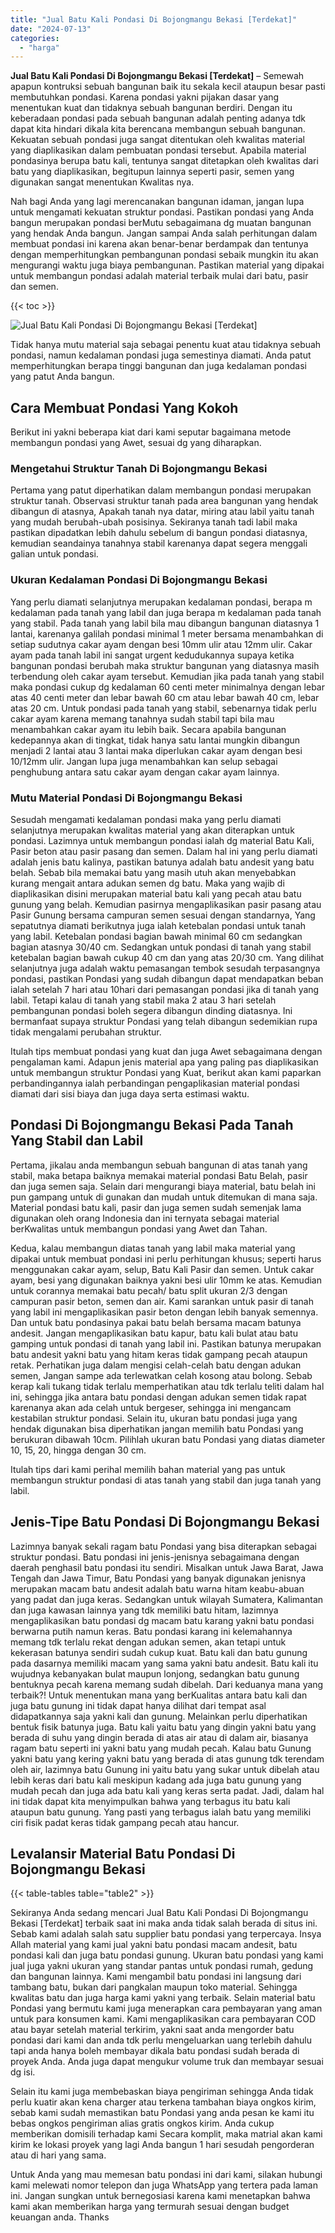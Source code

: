 ```yaml
---
title: "Jual Batu Kali Pondasi Di Bojongmangu Bekasi [Terdekat]"
date: "2024-07-13"
categories: 
  - "harga"
---
```


**Jual Batu Kali Pondasi Di Bojongmangu Bekasi \[Terdekat\]** – Semewah apapun kontruksi sebuah bangunan baik itu sekala kecil ataupun besar pasti membutuhkan pondasi. Karena pondasi yakni pijakan dasar yang menentukan kuat dan tidaknya sebuah bangunan berdiri. Dengan itu keberadaan pondasi pada sebuah bangunan adalah penting adanya tdk dapat kita hindari dikala kita berencana membangun sebuah bangunan. Kekuatan sebuah pondasi juga sangat ditentukan oleh kwalitas material yang diaplikasikan dalam pembuatan pondasi tersebut. Apabila material pondasinya berupa batu kali, tentunya sangat ditetapkan oleh kwalitas dari batu yang diaplikasikan, begitupun lainnya seperti pasir, semen yang digunakan sangat menentukan Kwalitas nya.

Nah bagi Anda yang lagi merencanakan bangunan idaman, jangan lupa untuk mengamati kekuatan struktur pondasi. Pastikan pondasi yang Anda bangun merupakan pondasi berMutu sebagaimana dg muatan bangunan yang hendak Anda bangun. Jangan sampai Anda salah perhitungan dalam membuat pondasi ini karena akan benar-benar berdampak dan tentunya dengan memperhitungkan pembangunan pondasi sebaik mungkin itu akan mengurangi waktu juga biaya pembangunan. Pastikan material yang dipakai untuk membangun pondasi adalah material terbaik mulai dari batu, pasir dan semen.

{{< toc >}}

![Jual Batu Kali Pondasi Di Bojongmangu Bekasi [Terdekat]](/images/jual-batu-kali-36.png)

Tidak hanya mutu material saja sebagai penentu kuat atau tidaknya sebuah pondasi, namun kedalaman pondasi juga semestinya diamati. Anda patut memperhitungkan berapa tinggi bangunan dan juga kedalaman pondasi yang patut Anda bangun.

## Cara Membuat Pondasi Yang Kokoh

Berikut ini yakni beberapa kiat dari kami seputar bagaimana metode membangun pondasi yang Awet, sesuai dg yang diharapkan.

### Mengetahui Struktur Tanah Di Bojongmangu Bekasi

Pertama yang patut diperhatikan dalam membangun pondasi merupakan struktur tanah. Observasi struktur tanah pada area bangunan yang hendak dibangun di atasnya, Apakah tanah nya datar, miring atau labil yaitu tanah yang mudah berubah-ubah posisinya. Sekiranya tanah tadi labil maka pastikan dipadatkan lebih dahulu sebelum di bangun pondasi diatasnya, kemudian seandainya tanahnya stabil karenanya dapat segera menggali galian untuk pondasi.

### Ukuran Kedalaman Pondasi Di Bojongmangu Bekasi

Yang perlu diamati selanjutnya merupakan kedalaman pondasi, berapa m kedalaman pada tanah yang labil dan juga berapa m kedalaman pada tanah yang stabil. Pada tanah yang labil bila mau dibangun bangunan diatasnya 1 lantai, karenanya galilah pondasi minimal 1 meter bersama menambahkan di setiap sudutnya cakar ayam dengan besi 10mm ulir atau 12mm ulir. Cakar ayam pada tanah labil ini sangat urgent kedudukannya supaya ketika bangunan pondasi berubah maka struktur bangunan yang diatasnya masih terbendung oleh cakar ayam tersebut. Kemudian jika pada tanah yang stabil maka pondasi cukup dg kedalaman 60 centi meter minimalnya dengan lebar atas 40 centi meter dan lebar bawah 60 cm atau lebar bawah 40 cm, lebar atas 20 cm. Untuk pondasi pada tanah yang stabil, sebenarnya tidak perlu cakar ayam karena memang tanahnya sudah stabil tapi bila mau menambahkan cakar ayam itu lebih baik. Secara apabila bangunan kedepannya akan di tingkat, tidak hanya satu lantai mungkin dibangun menjadi 2 lantai atau 3 lantai maka diperlukan cakar ayam dengan besi 10/12mm ulir. Jangan lupa juga menambahkan kan selup sebagai penghubung antara satu cakar ayam dengan cakar ayam lainnya.

### Mutu Material Pondasi Di Bojongmangu Bekasi

Sesudah mengamati kedalaman pondasi maka yang perlu diamati selanjutnya merupakan kwalitas material yang akan diterapkan untuk pondasi. Lazimnya untuk membangun pondasi ialah dg material Batu Kali, Pasir beton atau pasir pasang dan semen. Dalam hal ini yang perlu diamati adalah jenis batu kalinya, pastikan batunya adalah batu andesit yang batu belah. Sebab bila memakai batu yang masih utuh akan menyebabkan kurang mengait antara adukan semen dg batu. Maka yang wajib di diaplikasikan disini merupakan material batu kali yang pecah atau batu gunung yang belah. Kemudian pasirnya mengaplikasikan pasir pasang atau Pasir Gunung bersama campuran semen sesuai dengan standarnya, Yang sepatutnya diamati berikutnya juga ialah ketebalan pondasi untuk tanah yang labil. Ketebalan pondasi bagian bawah minimal 60 cm sedangkan bagian atasnya 30/40 cm. Sedangkan untuk pondasi di tanah yang stabil ketebalan bagian bawah cukup 40 cm dan yang atas 20/30 cm. Yang dilihat selanjutnya juga adalah waktu pemasangan tembok sesudah terpasangnya pondasi, pastikan Pondasi yang sudah dibangun dapat mendapatkan beban ialah setelah 7 hari atau 10hari dari pemasangan pondasi jika di tanah yang labil. Tetapi kalau di tanah yang stabil maka 2 atau 3 hari setelah pembangunan pondasi boleh segera dibangun dinding diatasnya. Ini bermanfaat supaya struktur Pondasi yang telah dibangun sedemikian rupa tidak mengalami perubahan struktur.

Itulah tips membuat pondasi yang kuat dan juga Awet sebagaimana dengan pengalaman kami. Adapun jenis material apa yang paling pas diaplikasikan untuk membangun struktur Pondasi yang Kuat, berikut akan kami paparkan perbandingannya ialah perbandingan pengaplikasian material pondasi diamati dari sisi biaya dan juga daya serta estimasi waktu.

## Pondasi Di Bojongmangu Bekasi Pada Tanah Yang Stabil dan Labil

Pertama, jikalau anda membangun sebuah bangunan di atas tanah yang stabil, maka betapa baiknya memakai material pondasi Batu Belah, pasir dan juga semen saja. Selain dari mengurangi biaya material, batu belah ini pun gampang untuk di gunakan dan mudah untuk ditemukan di mana saja. Material pondasi batu kali, pasir dan juga semen sudah semenjak lama digunakan oleh orang Indonesia dan ini ternyata sebagai material berKwalitas untuk membangun pondasi yang Awet dan Tahan.

Kedua, kalau membangun diatas tanah yang labil maka material yang dipakai untuk membuat pondasi ini perlu perhitungan khusus; seperti harus menggunakan cakar ayam, selup, Batu Kali Pasir dan semen. Untuk cakar ayam, besi yang digunakan baiknya yakni besi ulir 10mm ke atas. Kemudian untuk corannya memakai batu pecah/ batu split ukuran 2/3 dengan campuran pasir beton, semen dan air. Kami sarankan untuk pasir di tanah yang labil ini mengaplikasikan pasir beton dengan lebih banyak semennya. Dan untuk batu pondasinya pakai batu belah bersama macam batunya andesit. Jangan mengaplikasikan batu kapur, batu kali bulat atau batu gamping untuk pondasi di tanah yang labil ini. Pastikan batunya merupakan batu andesit yakni batu yang hitam keras tidak gampang pecah ataupun retak. Perhatikan juga dalam mengisi celah-celah batu dengan adukan semen, Jangan sampe ada terlewatkan celah kosong atau bolong. Sebab kerap kali tukang tidak terlalu memperhatikan atau tdk terlalu teliti dalam hal ini, sehingga jika antara batu pondasi dengan adukan semen tidak rapat karenanya akan ada celah untuk bergeser, sehingga ini mengancam kestabilan struktur pondasi. Selain itu, ukuran batu pondasi juga yang hendak digunakan bisa diperhatikan jangan memilih batu Pondasi yang berukuran dibawah 10cm. Pilihlah ukuran batu Pondasi yang diatas diameter 10, 15, 20, hingga dengan 30 cm.

Itulah tips dari kami perihal memilih bahan material yang pas untuk membangun struktur pondasi di atas tanah yang stabil dan juga tanah yang labil.

## Jenis-Tipe Batu Pondasi Di Bojongmangu Bekasi

Lazimnya banyak sekali ragam batu Pondasi yang bisa diterapkan sebagai struktur pondasi. Batu pondasi ini jenis-jenisnya sebagaimana dengan daerah penghasil batu pondasi itu sendiri. Misalkan untuk Jawa Barat, Jawa Tengah dan Jawa Timur, Batu Pondasi yang banyak digunakan jenisnya merupakan macam batu andesit adalah batu warna hitam keabu-abuan yang padat dan juga keras. Sedangkan untuk wilayah Sumatera, Kalimantan dan juga kawasan lainnya yang tdk memiliki batu hitam, lazimnya mengaplikasikan batu pondasi dg macam batu karang yakni batu pondasi berwarna putih namun keras. Batu pondasi karang ini kelemahannya memang tdk terlalu rekat dengan adukan semen, akan tetapi untuk kekerasan batunya sendiri sudah cukup kuat. Batu kali dan batu gunung pada dasarnya memiliki macam yang sama yakni batu andesit. Batu kali itu wujudnya kebanyakan bulat maupun lonjong, sedangkan batu gunung bentuknya pecah karena memang sudah dibelah. Dari keduanya mana yang terbaik?! Untuk menentukan mana yang berKualitas antara batu kali dan juga batu gunung ini tidak dapat hanya dilihat dari tempat asal didapatkannya saja yakni kali dan gunung. Melainkan perlu diperhatikan bentuk fisik batunya juga. Batu kali yaitu batu yang dingin yakni batu yang berada di suhu yang dingin berada di atas air atau di dalam air, biasanya ragam batu seperti ini yakni batu yang mudah pecah. Kalau batu Gunung yakni batu yang kering yakni batu yang berada di atas gunung tdk terendam oleh air, lazimnya batu Gunung ini yaitu batu yang sukar untuk dibelah atau lebih keras dari batu kali meskipun kadang ada juga batu gunung yang mudah pecah dan juga ada batu kali yang keras serta padat. Jadi, dalam hal ini tidak dapat kita menyimpulkan bahwa yang terbagus itu batu kali ataupun batu gunung. Yang pasti yang terbagus ialah batu yang memiliki ciri fisik padat keras tidak gampang pecah atau hancur.

## Levalansir Material Batu Pondasi Di Bojongmangu Bekasi

{{< table-tables table="table2" >}}

Sekiranya Anda sedang mencari Jual Batu Kali Pondasi Di Bojongmangu Bekasi \[Terdekat\] terbaik saat ini maka anda tidak salah berada di situs ini. Sebab kami adalah salah satu supplier batu pondasi yang terpercaya. Insya Allah material yang kami jual yakni batu pondasi macam andesit, batu pondasi kali dan juga batu pondasi gunung. Ukuran batu pondasi yang kami jual juga yakni ukuran yang standar pantas untuk pondasi rumah, gedung dan bangunan lainnya. Kami mengambil batu pondasi ini langsung dari tambang batu, bukan dari pangkalan maupun toko material. Sehingga kwalitas batu dan juga harga kami yakni yang terbaik. Selain material batu Pondasi yang bermutu kami juga menerapkan cara pembayaran yang aman untuk para konsumen kami. Kami mengaplikasikan cara pembayaran COD atau bayar setelah material terkirim, yakni saat anda mengorder batu pondasi dari kami dan anda tdk perlu mengeluarkan uang terlebih dahulu tapi anda hanya boleh membayar dikala batu pondasi sudah berada di proyek Anda. Anda juga dapat mengukur volume truk dan membayar sesuai dg isi.

Selain itu kami juga membebaskan biaya pengiriman sehingga Anda tidak perlu kuatir akan kena charger atau terkena tambahan biaya ongkos kirim, sebab kami sudah memastikan batu Pondasi yang anda pesan ke kami itu bebas ongkos pengiriman alias gratis ongkos kirim. Anda cukup memberikan domisili terhadap kami Secara komplit, maka matrial akan kami kirim ke lokasi proyek yang lagi Anda bangun 1 hari sesudah pengorderan atau di hari yang sama.

Untuk Anda yang mau memesan batu pondasi ini dari kami, silakan hubungi kami melewati nomor telepon dan juga WhatsApp yang tertera pada laman ini. Jangan sungkan untuk bernegosiasi karena kami menetapkan bahwa kami akan memberikan harga yang termurah sesuai dengan budget keuangan anda. Thanks

